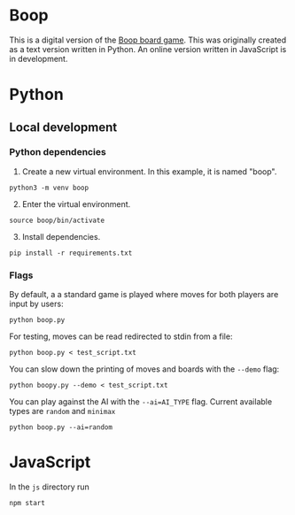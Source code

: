 # Boop

This is a digital version of the [Boop board game](https://boardgamegeek.com/boardgame/355433/boop). This was originally created as a text version written in Python. An online version written in JavaScript is in development.

# Python

## Local development

### Python dependencies 

1. Create a new virtual environment. In this example, it is named "boop".
```
python3 -m venv boop
```
2. Enter the virtual environment.
```
source boop/bin/activate
```
3. Install dependencies.
```
pip install -r requirements.txt
```

### Flags

By default, a a standard game is played where moves for both players are input by users:
```
python boop.py
```
For testing, moves can be read redirected to stdin from a file:
```
python boop.py < test_script.txt
```
You can slow down the printing of moves and boards with the `--demo` flag:
```
python boopy.py --demo < test_script.txt
```
You can play against the AI with the `--ai=AI_TYPE` flag. Current available types are `random` and `minimax`
```
python boop.py --ai=random
```

# JavaScript

In the `js` directory run
```
npm start
```